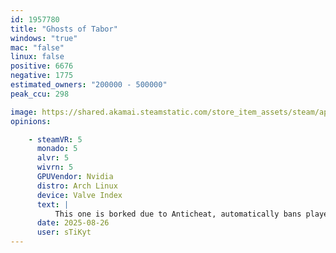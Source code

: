 ```yaml
---
id: 1957780
title: "Ghosts of Tabor"
windows: "true"
mac: "false"
linux: false
positive: 6676
negative: 1775
estimated_owners: "200000 - 500000"
peak_ccu: 298

image: https://shared.akamai.steamstatic.com/store_item_assets/steam/apps/1957780/header.jpg?t=1732027968
opinions:

    - steamVR: 5
      monado: 5
      alvr: 5
      wivrn: 5
      GPUVendor: Nvidia
      distro: Arch Linux
      device: Valve Index
      text: |
          This one is borked due to Anticheat, automatically bans players, as reported on: https://www.protondb.com/app/1957780
      date: 2025-08-26
      user: sTiKyt
---
```


